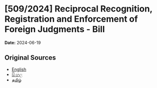 # [509/2024] Reciprocal Recognition, Registration and Enforcement of Foreign Judgments - Bill

**Date:** 2024-06-19

## Original Sources

- [English](https://documents.gov.lk/view/bills/2024/6/509-2024_E.pdf)
- [සිංහල](https://documents.gov.lk/view/bills/2024/6/509-2024_S.pdf)
- [தமிழ்](https://documents.gov.lk/view/bills/2024/6/509-2024_T.pdf)
